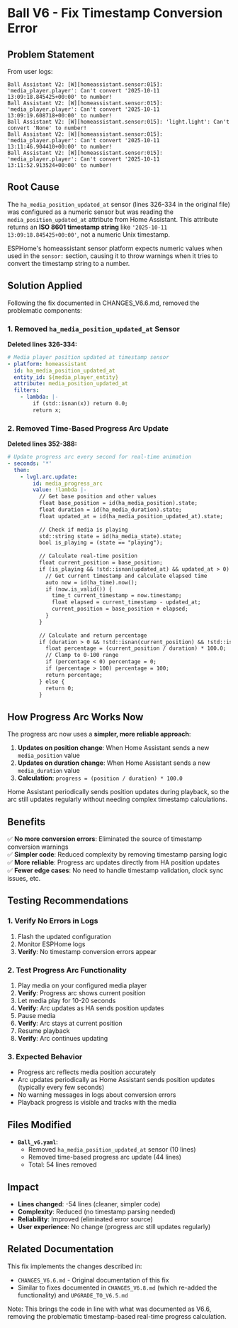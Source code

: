 # Ball V6 - Fix Timestamp Conversion Error

## Problem Statement

From user logs:
```
Ball Assistant V2: [W][homeassistant.sensor:015]: 'media_player.player': Can't convert '2025-10-11 13:09:18.845425+00:00' to number!
Ball Assistant V2: [W][homeassistant.sensor:015]: 'media_player.player': Can't convert '2025-10-11 13:09:19.608718+00:00' to number!
Ball Assistant V2: [W][homeassistant.sensor:015]: 'light.light': Can't convert 'None' to number!
Ball Assistant V2: [W][homeassistant.sensor:015]: 'media_player.player': Can't convert '2025-10-11 13:11:46.904410+00:00' to number!
Ball Assistant V2: [W][homeassistant.sensor:015]: 'media_player.player': Can't convert '2025-10-11 13:11:52.913524+00:00' to number!
```

## Root Cause

The `ha_media_position_updated_at` sensor (lines 326-334 in the original file) was configured as a numeric sensor but was reading the `media_position_updated_at` attribute from Home Assistant. This attribute returns an **ISO 8601 timestamp string** like `'2025-10-11 13:09:18.845425+00:00'`, not a numeric Unix timestamp.

ESPHome's homeassistant sensor platform expects numeric values when used in the `sensor:` section, causing it to throw warnings when it tries to convert the timestamp string to a number.

## Solution Applied

Following the fix documented in CHANGES_V6.6.md, removed the problematic components:

### 1. Removed `ha_media_position_updated_at` Sensor

**Deleted lines 326-334:**
```yaml
# Media player position updated at timestamp sensor
- platform: homeassistant
  id: ha_media_position_updated_at
  entity_id: ${media_player_entity}
  attribute: media_position_updated_at
  filters:
    - lambda: |-
        if (std::isnan(x)) return 0.0;
        return x;
```

### 2. Removed Time-Based Progress Arc Update

**Deleted lines 352-388:**
```yaml
# Update progress arc every second for real-time animation
- seconds: '*'
  then:
    - lvgl.arc.update:
        id: media_progress_arc
        value: !lambda |-
          // Get base position and other values
          float base_position = id(ha_media_position).state;
          float duration = id(ha_media_duration).state;
          float updated_at = id(ha_media_position_updated_at).state;
          
          // Check if media is playing
          std::string state = id(ha_media_state).state;
          bool is_playing = (state == "playing");
          
          // Calculate real-time position
          float current_position = base_position;
          if (is_playing && !std::isnan(updated_at) && updated_at > 0) {
            // Get current timestamp and calculate elapsed time
            auto now = id(ha_time).now();
            if (now.is_valid()) {
              time_t current_timestamp = now.timestamp;
              float elapsed = current_timestamp - updated_at;
              current_position = base_position + elapsed;
            }
          }
          
          // Calculate and return percentage
          if (duration > 0 && !std::isnan(current_position) && !std::isnan(duration)) {
            float percentage = (current_position / duration) * 100.0;
            // Clamp to 0-100 range
            if (percentage < 0) percentage = 0;
            if (percentage > 100) percentage = 100;
            return percentage;
          } else {
            return 0;
          }
```

## How Progress Arc Works Now

The progress arc now uses a **simpler, more reliable approach**:

1. **Updates on position change**: When Home Assistant sends a new `media_position` value
2. **Updates on duration change**: When Home Assistant sends a new `media_duration` value
3. **Calculation**: `progress = (position / duration) * 100.0`

Home Assistant periodically sends position updates during playback, so the arc still updates regularly without needing complex timestamp calculations.

## Benefits

✅ **No more conversion errors**: Eliminated the source of timestamp conversion warnings  
✅ **Simpler code**: Reduced complexity by removing timestamp parsing logic  
✅ **More reliable**: Progress arc updates directly from HA position updates  
✅ **Fewer edge cases**: No need to handle timestamp validation, clock sync issues, etc.

## Testing Recommendations

### 1. Verify No Errors in Logs
1. Flash the updated configuration
2. Monitor ESPHome logs
3. **Verify**: No timestamp conversion errors appear

### 2. Test Progress Arc Functionality
1. Play media on your configured media player
2. **Verify**: Progress arc shows current position
3. Let media play for 10-20 seconds
4. **Verify**: Arc updates as HA sends position updates
5. Pause media
6. **Verify**: Arc stays at current position
7. Resume playback
8. **Verify**: Arc continues updating

### 3. Expected Behavior
- Progress arc reflects media position accurately
- Arc updates periodically as Home Assistant sends position updates (typically every few seconds)
- No warning messages in logs about conversion errors
- Playback progress is visible and tracks with the media

## Files Modified

- **`Ball_v6.yaml`**: 
  - Removed `ha_media_position_updated_at` sensor (10 lines)
  - Removed time-based progress arc update (44 lines)
  - Total: 54 lines removed

## Impact

- **Lines changed**: -54 lines (cleaner, simpler code)
- **Complexity**: Reduced (no timestamp parsing needed)
- **Reliability**: Improved (eliminated error source)
- **User experience**: No change (progress arc still updates regularly)

## Related Documentation

This fix implements the changes described in:
- `CHANGES_V6.6.md` - Original documentation of this fix
- Similar to fixes documented in `CHANGES_V6.8.md` (which re-added the functionality) and `UPGRADE_TO_V6.5.md`

Note: This brings the code in line with what was documented as V6.6, removing the problematic timestamp-based real-time progress calculation.
